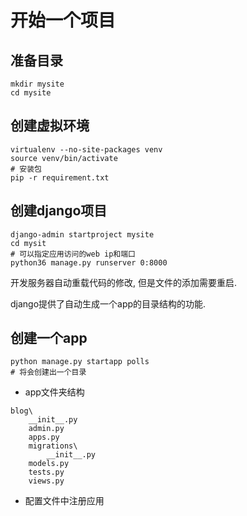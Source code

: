 # 开始一个项目

## 准备目录
```
mkdir mysite
cd mysite
```

## 创建虚拟环境
```
virtualenv --no-site-packages venv
source venv/bin/activate
# 安装包
pip -r requirement.txt
```

## 创建django项目
```
django-admin startproject mysite
cd mysit
# 可以指定应用访问的web ip和端口
python36 manage.py runserver 0:8000 
```
开发服务器自动重载代码的修改, 但是文件的添加需要重启.

django提供了自动生成一个app的目录结构的功能.


## 创建一个app

```
python manage.py startapp polls
# 将会创建出一个目录
```
- app文件夹结构
```
blog\
    __init__.py
    admin.py
    apps.py
    migrations\
        __init__.py
    models.py
    tests.py
    views.py
```
- 配置文件中注册应用
